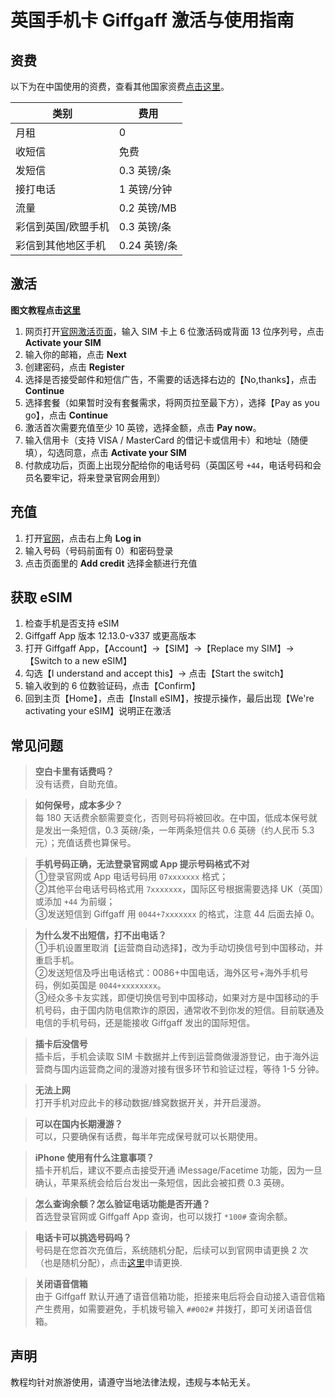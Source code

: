 # 英国手机卡 Giffgaff 激活与使用指南

## 资费

以下为在中国使用的资费，查看其他国家资费[点击这里](https://www.giffgaff.com/roaming-charges)。

|  类别   | 费用  |
|  ----  | ----  |
| 月租  |  0 |
|  收短信  | 免费 |
|  发短信       |   0.3 英镑/条   |
|  接打电话       |   1 英镑/分钟   |
|     流量    | 0.2 英镑/MB    |
|   彩信到英国/欧盟手机      |   0.3 英镑/条   |
|    彩信到其他地区手机     |   0.24 英镑/条   |


## 激活

**图文教程点击[这里](https://github.com/ssnhd/Giffgaff/wiki/激活（图文教程）)**

1. 网页打开[官网激活页面](https://www.giffgaff.com/activate)，输入 SIM 卡上 6 位激活码或背面 13 位序列号，点击 **Activate your SIM**
2. 输入你的邮箱，点击 **Next**
3. 创建密码，点击 **Register**
4. 选择是否接受邮件和短信广告，不需要的话选择右边的【No,thanks】，点击 **Continue**
5. 选择套餐（如果暂时没有套餐需求，将网页拉至最下方），选择【Pay as you go】，点击 **Continue**
6. 激活首次需要充值至少 10 英镑，选择金额，点击 **Pay now**。
7. 输入信用卡（支持 VISA / MasterCard 的借记卡或信用卡）和地址（随便填），勾选同意，点击 **Activate your SIM**
8. 付款成功后，页面上出现分配给你的电话号码（英国区号 `+44`，电话号码和会员名要牢记，将来登录官网会用到）

## 充值
1. 打开[官网](https://www.giffgaff.com)，点击右上角 **Log in**
2. 输入号码（号码前面有 0）和密码登录
3. 点击页面里的 **Add credit** 选择金额进行充值

## 获取 eSIM

1. 检查手机是否支持 eSIM
2. Giffgaff App 版本 12.13.0-v337 或更高版本
3. 打开 Giffgaff App，【Account】→【SIM】→【Replace my SIM】→【Switch to a new eSIM】
4. 勾选【I understand and accept this】→ 点击【Start the switch】
5. 输入收到的 6 位数验证码，点击【Confirm】
6. 回到主页【Home】，点击【Install eSIM】，按提示操作，最后出现【We're activating your eSIM】说明正在激活

## 常见问题

>**空白卡里有话费吗？**\
>没有话费，自助充值。

>**如何保号，成本多少？**\
>每 180 天话费余额需要变化，否则号码将被回收。在中国，低成本保号就是发出一条短信，0.3 英磅/条，一年两条短信共 0.6 英磅（约人民币 5.3 元）；充值话费也算保号。

>**手机号码正确，无法登录官网或 App 提示号码格式不对**\
>①登录官网或 App 电话号码用 `07xxxxxxx` 格式；\
>②其他平台电话号码格式用 `7xxxxxxx`，国际区号根据需要选择 UK（英国）或添加 `+44` 为前缀；\
>③发送短信到 Giffgaff 用 `0044+7xxxxxxx` 的格式，注意 44 后面去掉 0。

>**为什么发不出短信，打不出电话？**\
>①手机设置里取消【运营商自动选择】，改为手动切换信号到中国移动，并重启手机。\
>②发送短信及呼出电话格式：0086+中国电话，海外区号+海外手机号码，例如英国是 `0044+xxxxxxxx`。\
>③经众多卡友实践，即便切换信号到中国移动，如果对方是中国移动的手机号码，由于国内防电信欺诈的原因，通常收不到你发的短信。目前联通及电信的手机号码，还是能接收 Giffgaff 发出的国际短信。

>**插卡后没信号**\
>插卡后，手机会读取 SIM 卡数据并上传到运营商做漫游登记，由于海外运营商与国内运营商之间的漫游对接有很多环节和验证过程，等待 1-5 分钟。

>**无法上网**\
>打开手机对应此卡的移动数据/蜂窝数据开关，并开启漫游。

>**可以在国内长期漫游？**\
>可以，只要确保有话费，每半年完成保号就可以长期使用。

>**iPhone 使用有什么注意事项？**\
>插卡开机后，建议不要点击接受开通 iMessage/Facetime 功能，因为一旦确认，苹果系统会给后台发出一条短信，因此会被扣费 0.3 英磅。

>**怎么查询余额？怎么验证电话功能是否开通？**\
>首选登录官网或 Giffgaff App 查询，也可以拨打 `*100#` 查询余额。

>**电话卡可以挑选号码吗？**\
>号码是在您首次充值后，系统随机分配，后续可以到官网申请更换 2 次（也是随机分配），点击[这里](https://www.giffgaff.com/auth/login?redirect=%2Fprofile%2Fdetails%2Fgetnumber)申请更换.

>**关闭语音信箱**\
>由于 Giffgaff 默认开通了语音信箱功能，拒接来电后将会自动接入语音信箱产生费用，如需要避免，手机拨号输入 `##002#` 并拨打，即可关闭语音信箱。

## 声明

教程均针对旅游使用，请遵守当地法律法规，违规与本帖无关。
